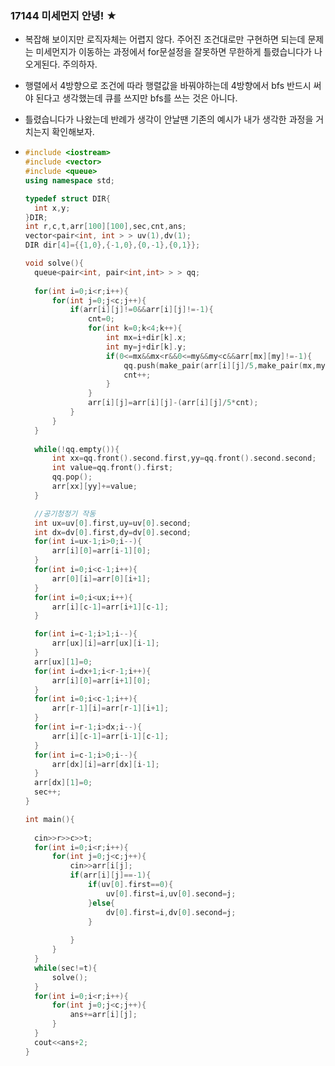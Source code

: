 ### 17144 미세먼지 안녕! ★

- 복잡해 보이지만 로직자체는 어렵지 않다. 주어진 조건대로만 구현하면 되는데 문제는 미세먼지가 이동하는 과정에서 for문설정을 잘못하면 무한하게 틀렸습니다가 나오게된다. 주의하자.

- 행렬에서 4방향으로 조건에 따라 행렬값을 바꿔야하는데 4방향에서 bfs 반드시 써야 된다고 생각했는데 큐를 쓰지만 bfs를 쓰는 것은 아니다.

- 틀렸습니다가 나왔는데 반례가 생각이 안날땐 기존의 예시가 내가 생각한 과정을 거치는지 확인해보자.

- ```c++
  #include <iostream>
  #include <vector>
  #include <queue>
  using namespace std;
  
  typedef struct DIR{
  	int x,y;
  }DIR;
  int r,c,t,arr[100][100],sec,cnt,ans;
  vector<pair<int, int > > uv(1),dv(1);
  DIR dir[4]={{1,0},{-1,0},{0,-1},{0,1}};
  
  void solve(){
  	queue<pair<int, pair<int,int> > > qq;
  	
  	for(int i=0;i<r;i++){
  		for(int j=0;j<c;j++){
  			if(arr[i][j]!=0&&arr[i][j]!=-1){
  				cnt=0;
  				for(int k=0;k<4;k++){
  					int mx=i+dir[k].x;
  					int my=j+dir[k].y;
  					if(0<=mx&&mx<r&&0<=my&&my<c&&arr[mx][my]!=-1){
  						qq.push(make_pair(arr[i][j]/5,make_pair(mx,my)));
  						cnt++;
  					}
  				}
  				arr[i][j]=arr[i][j]-(arr[i][j]/5*cnt);
  			}
  		}
  	}
  	
  	while(!qq.empty()){
  		int xx=qq.front().second.first,yy=qq.front().second.second;
  		int value=qq.front().first;
  		qq.pop();
  		arr[xx][yy]+=value;
  	}
  
  	//공기청정기 작동
  	int ux=uv[0].first,uy=uv[0].second;
  	int dx=dv[0].first,dy=dv[0].second;
  	for(int i=ux-1;i>0;i--){
  		arr[i][0]=arr[i-1][0];
  	}
  	for(int i=0;i<c-1;i++){
  		arr[0][i]=arr[0][i+1];
  	}
  	for(int i=0;i<ux;i++){
  		arr[i][c-1]=arr[i+1][c-1];
  	}
  
  	for(int i=c-1;i>1;i--){
  		arr[ux][i]=arr[ux][i-1];
  	}
  	arr[ux][1]=0;	
  	for(int i=dx+1;i<r-1;i++){
  		arr[i][0]=arr[i+1][0];
  	}
  	for(int i=0;i<c-1;i++){
  		arr[r-1][i]=arr[r-1][i+1];
  	}
  	for(int i=r-1;i>dx;i--){
  		arr[i][c-1]=arr[i-1][c-1];
  	}
  	for(int i=c-1;i>0;i--){
  		arr[dx][i]=arr[dx][i-1];
  	}
  	arr[dx][1]=0;
  	sec++;
  }
  
  int main(){
  	
  	cin>>r>>c>>t;
  	for(int i=0;i<r;i++){
  		for(int j=0;j<c;j++){
  			cin>>arr[i[j];
  			if(arr[i][j]==-1){
  				if(uv[0].first==0){
  					uv[0].first=i,uv[0].second=j;
  				}else{
  					dv[0].first=i,dv[0].second=j;
  				}
  				
  			}
  		}
  	}
  	while(sec!=t){
  		solve();	
  	}
  	for(int i=0;i<r;i++){
  		for(int j=0;j<c;j++){
  			ans+=arr[i][j];
  		}
  	}
  	cout<<ans+2;
  }
  ```

